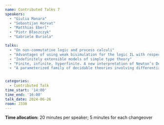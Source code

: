 ```yaml
---
name: Contributed Talks 7
speakers: 
  - "Giulia Manara"
  - "Sebastijan Horvat"
  - "Matthias Eberl"
  - "Piotr Błaszczyk"
  - "Gabriele Buriola"

talks: 
  - "On non-commutative logic and process calculi"
  - "Advantages of using weak bisimulation for the logic IL with respect to Verbrugge semantics"
  - "Indefinitely extensible models of simple type theory"
  - "Finite, infinite, hyperfinite. A new interpretation of Newton’s De Analysi."
  - "A parameterized family of decidable theories involving differentiable functions"


categories:
  - Contributed Talk
time_start: '14:00'
time_end: '16:00'
talk_date: 2024-06-26
room: J330
---
```

**Time allocation:** 20 minutes per speaker; 5 minutes for each changeover
